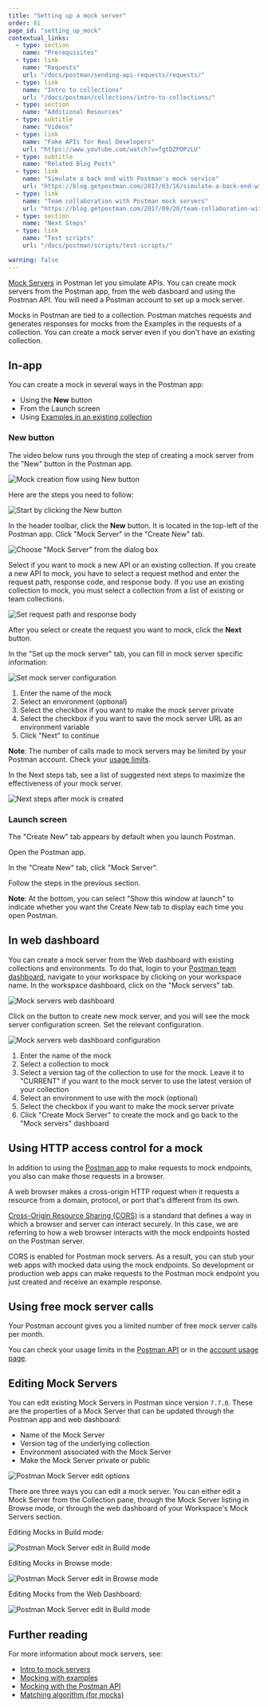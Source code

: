 ```yaml
---
title: "Setting up a mock server"
order: 81
page_id: "setting_up_mock"
contextual_links:
  - type: section
    name: "Prerequisites"
  - type: link
    name: "Requests"
    url: "/docs/postman/sending-api-requests/requests/"
  - type: link
    name: "Intro to collections"
    url: "/docs/postman/collections/intro-to-collections/"
  - type: section
    name: "Additional Resources"
  - type: subtitle
    name: "Videos"
  - type: link
    name: "Fake APIs for Real Developers"
    url: "https://www.youtube.com/watch?v=fgtDZPOPzLU"
  - type: subtitle
    name: "Related Blog Posts"
  - type: link
    name: "Simulate a back end with Postman's mock service"
    url: "https://blog.getpostman.com/2017/03/16/simulate-a-back-end-with-postmans-mock-service/?_ga=2.199962472.754547870.1571851340-1454169035.1570491567"
  - type: link
    name: "Team collaboration with Postman mock servers"
    url: "https://blog.getpostman.com/2017/09/20/team-collaboration-with-postman-mock-servers/?_ga=2.132882632.754547870.1571851340-1454169035.1570491567"
  - type: section
    name: "Next Steps"
  - type: link
    name: "Test scripts"
    url: "/docs/postman/scripts/test-scripts/"

warning: false
---
```


[Mock Servers](/docs/postman/mock-servers/intro-to-mock-servers) in Postman let you simulate APIs. You can create mock servers from the Postman app, from the web dasboard and using the Postman API. You will need a Postman account to set up a mock server.

Mocks in Postman are tied to a collection. Postman matches requests and generates responses for mocks from the Examples in the requests of a collection. You can create a mock server even if you don't have an existing collection.

## In-app

You can create a mock in several ways in the Postman app:

* Using the **New** button
* From the Launch screen
* Using [Examples in an existing collection](/docs/postman/mock-servers/mocking-with-examples)

### New button

The video below runs you through the step of creating a mock server from the "New" button in the Postman app.

![Mock creation flow using New button](https://assets.postman.com/postman-docs/mock-creation-app-cnx.gif)

Here are the steps you need to follow:

![Start by clicking the New button](https://assets.postman.com/postman-docs/mock-cnx-new-button.png)

In the header toolbar, click the **New** button. It is located in the top-left of the Postman app. Click "Mock Server" in the "Create New" tab.

![Choose "Mock Server" from the dialog box](https://assets.postman.com/postman-docs/mock-cnx-modal.png)

Select if you want to mock a new API or an existing collection. If you create a new API to mock, you have to select a request method and enter the request path, response code, and response body. If you use an existing collection to mock, you must select a collection from a list of existing or team collections.

![Set request path and response body](https://assets.postman.com/postman-docs/mock-cnx-config.png)

After you select or create the request you want to mock, click the **Next** button.

In the "Set up the mock server" tab, you can fill in mock server specific information:

![Set mock server configuration](https://assets.postman.com/postman-docs/mock-cnx-config-continued.png)

1. Enter the name of the mock
2. Select an environment (optional)
3. Select the checkbox if you want to make the mock server private
4. Select the checkbox if you want to save the mock server URL as an environment variable
5. Click "Next" to continue

**Note**: The number of calls made to mock servers may be limited by your Postman account. Check your [usage limits](https://go.postman.co/usage).

In the Next steps tab, see a list of suggested next steps to maximize the effectiveness of your mock server.

![Next steps after mock is created](https://assets.postman.com/postman-docs/mock-cnx-next-steps.png)

### Launch screen

The "Create New" tab appears by default when you launch Postman.

Open the Postman app.

In the "Create New" tab, click "Mock Server".

Follow the steps in the previous section.

**Note**: At the bottom, you can select "Show this window at launch" to indicate whether you want the Create New tab to display each time you open Postman.

## In web dashboard

You can create a mock server from the Web dashboard with existing collections and environments. To do that, login to your [Postman team dashboard](https://go.postman.co), navigate to your workspace by clicking on your workspace name. In the workspace dashboard, click on the "Mock servers" tab.

![Mock servers web dashboard](https://assets.postman.com/postman-docs/mock-web-dashboard.png)

Click on the button to create new mock server, and you will see the mock server configuration screen. Set the relevant configuration.

![Mock servers web dashboard configuration](https://assets.postman.com/postman-docs/mock-web-config.png)

1. Enter the name of the mock
2. Select a collection to mock
3. Select a version tag of the collection to use for the mock. Leave it to "CURRENT" if you want to the mock server to use the latest version of your collection
4. Select an environment to use with the mock (optional)
5. Select the checkbox if you want to make the mock server private
6. Click "Create Mock Server" to create the mock and go back to the "Mock servers" dashboard

## Using HTTP access control for a mock

In addition to using the [Postman app](/docs/postman/mock-servers/mocking-with-examples/) to make requests to mock endpoints, you also can make those requests in a browser.

A web browser makes a cross-origin HTTP request when it requests a resource from a domain, protocol, or port that's different from its own.

[Cross-Origin Resource Sharing (CORS)](https://developer.mozilla.org/en-US/docs/Web/HTTP/Access-control-CORS) is a standard that defines a way in which a browser and server can interact securely. In this case, we are referring to how a web browser interacts with the mock endpoints hosted on the Postman server.

CORS is enabled for Postman mock servers. As a result, you can stub your web apps with mocked data using the mock endpoints. So development or production web apps can make requests to the Postman mock endpoint you just created and receive an example response.

## Using free mock server calls

Your Postman account gives you a limited number of free mock server calls per month.

You can check your usage limits in the [Postman API](https://docs.api.getpostman.com) or in the [account usage page](https://go.pstmn.io/postman-account-limits).

## Editing Mock Servers

You can edit existing Mock Servers in Postman since version `7.7.0`. These are the properties of a Mock Server that can be updated through the Postman app and web dashboard:

* Name of the Mock Server
* Version tag of the underlying collection
* Environment associated with the Mock Server
* Make the Mock Server private or public

![Postman Mock Server edit options](https://assets.postman.com/postman-docs/mocks/mock-edit-modal.png)

There are three ways you can edit a mock server. You can either edit a Mock Server from the Collection pane, through the Mock Server listing in Browse mode, or through the web dashboard of your Workspace's Mock Servers section.

Editing Mocks in Build mode:

![Postman Mock Server edit in Build mode](https://assets.postman.com/postman-docs/mocks/mock-edit-build.png)

Editing Mocks in Browse mode:

![Postman Mock Server edit in Browse mode](https://assets.postman.com/postman-docs/mocks/mock-edit-browse.png)

Editing Mocks from the Web Dashboard:

![Postman Mock Server edit in Build mode](https://assets.postman.com/postman-docs/mocks/mock-edit-web-dashboard.png)

## Further reading

For more information about mock servers, see:

* [Intro to mock servers](/docs/postman/mock-servers/intro-to-mock-servers/)
* [Mocking with examples](/docs/postman/mock-servers/mocking-with-examples/)
* [Mocking with the Postman API](/docs/postman/mock-servers/mock-with-api/)
* [Matching algorithm (for mocks)](/docs/postman/mock-servers/matching-algorithm/)

